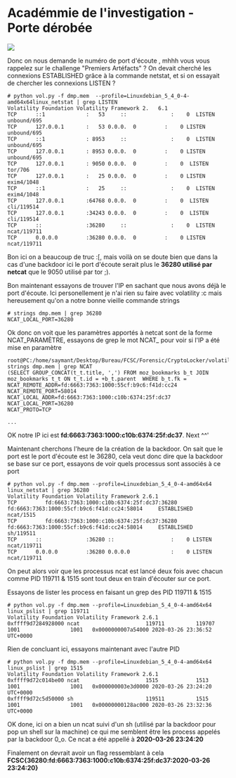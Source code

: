 # Académmie de l'investigation - Porte dérobée

![](./backdoor.png)

Donc on nous demande le numéro de port d'écoute , mhhh vous vous rappelez sur le challenge "Premiers Artéfacts" ? On devait cherché les connexions ESTABLISHED grâce à la commande netstat, et si on essayait de chercher les connexions LISTEN ?

    # python vol.py -f dmp.mem  --profile=Linuxdebian_5_4_0-4-amd64x64linux_netstat | grep LISTEN
    Volatility Foundation Volatility Framework 2.   6.1
    TCP      ::1             :   53     ::              :    0  LISTEN                    unbound/695  
    TCP      127.0.0.1       :   53 0.0.0.  0         :    0 LISTEN                       unbound/695  
    TCP      ::1             : 8953     ::              :    0  LISTEN                    unbound/695  
    TCP      127.0.0.1       : 8953 0.0.0.  0         :    0 LISTEN                       unbound/695  
    TCP      127.0.0.1       : 9050 0.0.0.  0         :    0  LISTEN                        tor/706  
    TCP      127.0.0.1       :   25 0.0.0.  0         :    0 LISTEN                       exim4/1048 
    TCP      ::1             :   25     ::              :    0  LISTEN                      exim4/1048 
    TCP      127.0.0.1       :64768 0.0.0.  0         :    0  LISTEN                        cli/119514
    TCP      127.0.0.1       :34243 0.0.0.  0         :    0  LISTEN                        cli/119514
    TCP      ::              :36280     ::              :    0  LISTEN                       ncat/119711
    TCP      0.0.0.0         :36280 0.0.0.  0         :    0 LISTEN                           ncat/119711

Bon ici on a beaucoup de truc :[, mais voilà on se doute bien que dans la cas d'une backdoor ici le port d'écoute serait plus le **36280 utilisé par netcat** que le 9050 utilisé par tor ;).

Bon maintenant essayons de trouver l'IP en sachant que nous avons déjà le port d'écoute. Ici personellement je n'ai rien su faire avec volatility :c mais hereusement qu'on a notre bonne vieille commande strings

    # strings dmp.mem | grep 36280
    NCAT_LOCAL_PORT=36280

Ok donc on voit que les paramètres apportés à netcat sont de la forme NCAT_PARAMÈTRE, essayons de grep le mot NCAT_ pour voir si l'IP a été mise en paramètre 

    root@PC:/home/saymant/Desktop/Bureau/FCSC/Forensic/CryptoLocker/volatility# strings dmp.mem | grep NCAT
    (SELECT GROUP_CONCAT(t_t.title, ',') FROM moz_bookmarks b_t JOIN    moz_bookmarks t_t ON t_t.id = +b_t.parent  WHERE b_t.fk = 
    NCAT_REMOTE_ADDR=fd:6663:7363:1000:55cf:b9c6:f41d:cc24
    NCAT_REMOTE_PORT=58014
    NCAT_LOCAL_ADDR=fd:6663:7363:1000:c10b:6374:25f:dc37
    NCAT_LOCAL_PORT=36280
    NCAT_PROTO=TCP

    ...

OK notre IP ici est **fd:6663:7363:1000:c10b:6374:25f:dc37**. Next ^^'

Maintenant cherchons l'heure de la création de la backdoor. On sait que le port est le port d'écoute est le 36280, cela veut donc dire que la backdoor se base sur ce port, essayons de voir quels processus sont associés à ce port

    # python vol.py -f dmp.mem --profile=Linuxdebian_5_4_0-4-amd64x64 linux_netstat | grep 36280
    Volatility Foundation Volatility Framework 2.6.1
    TCP         fd:6663:7363:1000:c10b:6374:25f:dc37:36280     fd:6663:7363:1000:55cf:b9c6:f41d:cc24:58014     ESTABLISHED                  ncat/1515 
    TCP         fd:6663:7363:1000:c10b:6374:25f:dc37:36280     fd:6663:7363:1000:55cf:b9c6:f41d:cc24:58014     ESTABLISHED                    sh/119511
    TCP      ::              :36280 ::                  :    0 LISTEN                       ncat/119711
    TCP      0.0.0.0         :36280 0.0.0.0             :    0 LISTEN                       ncat/119711

On peut alors voir que les processus ncat est lancé deux fois avec chacun comme PID 119711 & 1515 sont tout deux en train d'écouter sur ce port.

Essayons de lister les process en faisant un grep des PID 119711 & 1515

    # python vol.py -f dmp.mem --profile=Linuxdebian_5_4_0-4-amd64x64 linux_pslist | grep 119711
    Volatility Foundation Volatility Framework 2.6.1
    0xffff9d7284928000 ncat                     119711          119707          1001                1001   0x0000000007a54000 2020-03-26 23:36:52   UTC+0000

Rien de concluant ici, essayons maintenant avec l'autre PID

    # python vol.py -f dmp.mem --profile=Linuxdebian_5_4_0-4-amd64x64 linux_pslist | grep 1515
    Volatility Foundation Volatility Framework 2.6.1
    0xffff9d72c014be00 ncat                     1515            1513            1001                1001   0x000000003e3d0000 2020-03-26 23:24:20   UTC+0000
    0xffff9d72c5d50000 sh                       119511          1515            1001                1001   0x00000000128ac000 2020-03-26 23:32:36   UTC+0000

OK done, ici on a bien un ncat suivi d'un sh (utilisé par la backdoor pour pop un shell sur la machine) ce qui me semblent être les process appelés par la backdoor 0_o. Ce ncat a été appellé à **2020-03-26 23:24:20**

Finalement on devrait avoir un flag ressemblant à cela **FCSC{36280:fd:6663:7363:1000:c10b:6374:25f:dc37:2020-03-26 23:24:20}**